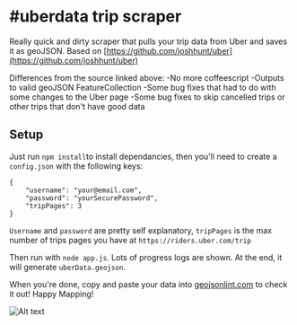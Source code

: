 # #uberdata trip scraper

Really quick and dirty scraper that pulls your trip data from Uber and saves it as geoJSON.  Based on [https://github.com/joshhunt/uber](https://github.com/joshhunt/uber)

Differences from the source linked above:
-No more coffeescript
-Outputs to valid geoJSON FeatureCollection
-Some bug fixes that had to do with some changes to the Uber page
-Some bug fixes to skip cancelled trips or other trips that don't have good data

## Setup

Just run `npm install`to install dependancies, then you'll need to create a `config.json` with the following keys:

```
{
    "username": "your@email.com",
    "password": "yourSecurePassword",
    "tripPages": 3
}
```

`Username` and `password` are pretty self explanatory, `tripPages` is the max number of trips pages you have at `https://riders.uber.com/trip`

Then run with `node app.js`. Lots of progress logs are shown. At the end, it will generate `uberData.geojson`.  

When you're done, copy and paste your data into [geojsonlint.com](geojsonlint.com) to check it out!  Happy Mapping!

![Alt text](https://www.evernote.com/shard/s288/sh/859c0fd7-43f1-4aa1-bbcc-bcdfe853d8de/f04fdfb4d39af792b3501c92bb81e578)
